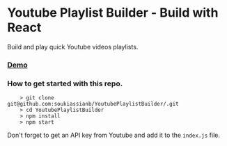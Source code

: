 # Youtube Playlist Builder - Build with React

Build and play quick Youtube videos playlists.

### [Demo](https://youtubeplaylistbuilder.herokuapp.com)

### How to get started with this repo.

```
	> git clone git@github.com:soukiassianb/YoutubePlaylistBuilder/.git
	> cd YoutubePlaylistBuilder
	> npm install
	> npm start
```

Don't forget to get an API key from Youtube and add it to the `index.js` file.
